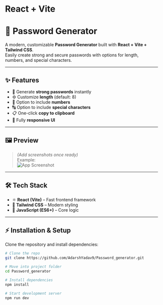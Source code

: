 # React + Vite
# 🔐 Password Generator

A modern, customizable **Password Generator** built with **React + Vite + Tailwind CSS**.  
Easily create strong and secure passwords with options for length, numbers, and special characters.  

---

## ✨ Features
- 🔑 Generate **strong passwords** instantly  
- ⚙️ Customize **length** (default: 8)  
- 🔢 Option to include **numbers**  
- 🔠 Option to include **special characters**  
- 📋 One-click **copy to clipboard**  
- 📱 Fully **responsive UI**  

---

## 🖼️ Preview
> *(Add screenshots once ready)*  
Example:  
![App Screenshot](./screenshot.png)

---

## 🛠️ Tech Stack
- ⚛️ **React (Vite)** – Fast frontend framework  
- 🎨 **Tailwind CSS** – Modern styling  
- 📜 **JavaScript (ES6+)** – Core logic  

---

## ⚡ Installation & Setup

Clone the repository and install dependencies:

```bash
# Clone the repo
git clone https://github.com/AdarshYadav9/Password_generator.git

# Move into project folder
cd Password_generator

# Install dependencies
npm install

# Start development server
npm run dev
